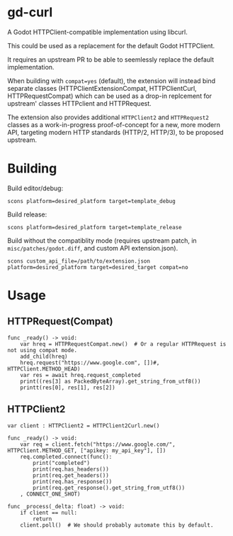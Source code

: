 # gd-curl

A Godot HTTPClient-compatible implementation using libcurl.

This could be used as a replacement for the default Godot HTTPClient.

It requires an upstream PR to be able to seemlessly replace the default
implementation.

When building with `compat=yes` (default), the extension will instead
bind separate classes (HTTPClientExtensionCompat, HTTPClientCurl,
HTTPRequestCompat) which can be used as a drop-in replcement for
upstream' classes HTTPclient and HTTPRequest.

The extension also provides additional `HTTPClient2` and `HTTPRequest2`
classes as a work-in-progress proof-of-concept for a new, more modern
API, targeting modern HTTP standards (HTTP/2, HTTP/3), to be proposed
upstream.

# Building

Build editor/debug:

```
scons platform=desired_platform target=template_debug
```

Build release:

```
scons platform=desired_platform target=template_release
```

Build without the compatiblity mode (requires upstream patch, in
`misc/patches/godot.diff`, and custom API extension.json).

```
scons custom_api_file=/path/to/extension.json platform=desired_platform target=desired_target compat=no
```

# Usage

## HTTPRequest(Compat)

```gdscript
func _ready() -> void:
    var hreq = HTTPRequestCompat.new()  # Or a regular HTTPRequest is not using compat mode.
    add_child(hreq)
    hreq.request("https://www.google.com", [])#, HTTPClient.METHOD_HEAD)
    var res = await hreq.request_completed
    print((res[3] as PackedByteArray).get_string_from_utf8())
    printt(res[0], res[1], res[2])
```

## HTTPClient2

```gdscript
var client : HTTPClient2 = HTTPClient2Curl.new()

func _ready() -> void:
    var req = client.fetch("https://www.google.com/", HTTPClient.METHOD_GET, ["apikey: my_api_key"], [])
    req.completed.connect(func():
        print("completed")
        print(req.has_headers())
        print(req.get_headers())
        print(req.has_response())
        print(req.get_response().get_string_from_utf8())
    , CONNECT_ONE_SHOT)

func _process(_delta: float) -> void:
    if client == null:
        return
    client.poll()  # We should probably automate this by default.
```
